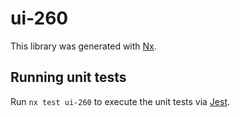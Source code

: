 # ui-260

This library was generated with [Nx](https://nx.dev).

## Running unit tests

Run `nx test ui-260` to execute the unit tests via [Jest](https://jestjs.io).
